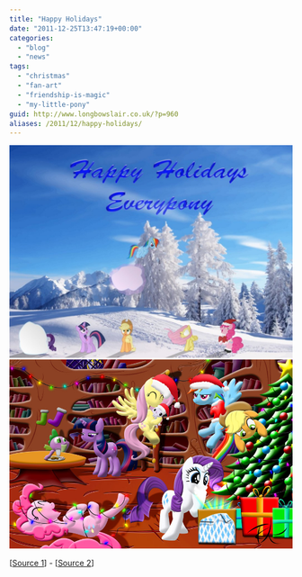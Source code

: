 ```yaml
---
title: "Happy Holidays"
date: "2011-12-25T13:47:19+00:00"
categories: 
  - "blog"
  - "news"
tags: 
  - "christmas"
  - "fan-art"
  - "friendship-is-magic"
  - "my-little-pony"
guid: http://www.longbowslair.co.uk/?p=960
aliases: /2011/12/happy-holidays/
---
```


![](images/eqd_christmas_contest_entry_by_esipode-d4hzu39.png-1024x768.jpg "eqd_christmas_contest_entry_by_esipode-d4hzu39.png")![](images/merry_christmas_everypony__by_internationaltck-d4jhwn5.jpg "merry_christmas_everypony__by_internationaltck-d4jhwn5")

\[[Source 1](http://fav.me/d4hzu39)\] - \[[Source 2](http://fav.me/d4jhwn5)\]
